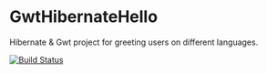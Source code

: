 # GwtHibernateHello

Hibernate & Gwt project for greeting users on different languages.

[![Build Status](https://travis-ci.org/cdc895642/GwtHibernateHello.svg?branch=master)](https://travis-ci.org/cdc895642/GwtHibernateHello)

